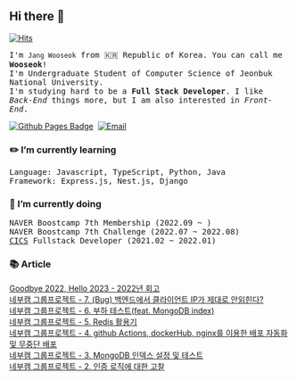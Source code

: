 ## Hi there 👋

[![Hits](https://hits.seeyoufarm.com/api/count/incr/badge.svg?url=https%3A%2F%2Fgithub.com%2Fwkddntjr1123%2Fhit-counter&count_bg=%2379C83D&title_bg=%23555555&icon=&icon_color=%23E7E7E7&title=hits&edge_flat=false)](https://hits.seeyoufarm.com)
<br/>

<samp>I'm `Jang Wooseok` from 🇰🇷 Republic of Korea. You can call me **Wooseok**!  
I'm Undergraduate Student of Computer Science of Jeonbuk National University.  
I'm studying hard to be a **Full Stack Developer**. I like *Back-End* things more, but I am also interested in *Front-End*.</samp>    

[![Github Pages Badge](https://img.shields.io/badge/Blog-2c384a?style=flat-square&logo=GitHub&logoColor=ffffff)](https://wkddntjr1123.github.io)&nbsp;
[![Email](http://img.shields.io/badge/-wkddntjr1123@gmail.com-4885ed?style=flat-square&logo=gmail&link=mailto:wkddntjr1123@gmail.com)](mailto:wkddntjr1123@gmail.com)&nbsp;
<br/>

### ✏️ I’m currently learning  
<samp>Language: Javascript, TypeScript, Python, Java</samp>   
<samp>Framework: Express.js, Nest.js, Django</samp>  

### 📌 I’m currently doing  
<samp>NAVER Boostcamp 7th Membership (2022.09 ~ )</samp>  
<samp>NAVER Boostcamp 7th Challenge (2022.07 ~ 2022.08)</samp>   
<samp>[CICS](https://cics.center) Fullstack Developer (2021.02 ~ 2022.01)</samp>  

### 📚 Article
[Goodbye 2022, Hello 2023 - 2022년 회고](https://wkddntjr1123.github.io/thought/retrospect/)  
[네부캠 그룹프로젝트 - 7. (Bug) 백엔드에서 클라이언트 IP가 제대로 안읽힌다?](https://wkddntjr1123.github.io/project/devrank7/)  
[네부캠 그룹프로젝트 - 6. 부하 테스트(feat. MongoDB index)](https://wkddntjr1123.github.io/project/devrank6/)  
[네부캠 그룹프로젝트 - 5. Redis 활용기](https://wkddntjr1123.github.io/project/devrank5/)  
[네부캠 그룹프로젝트 - 4. github Actions, dockerHub, nginx를 이용한 배포 자동화 및 무중단 배포](https://wkddntjr1123.github.io/project/devrank4/)  
[네부캠 그룹프로젝트 - 3. MongoDB 인덱스 설정 및 테스트](https://wkddntjr1123.github.io/project/devrank3/)  
[네부캠 그룹프로젝트 - 2. 인증 로직에 대한 고찰](https://wkddntjr1123.github.io/project/devrank2/)  
